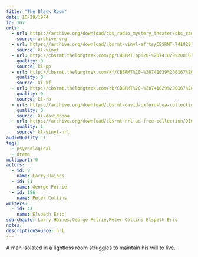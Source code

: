 ```yaml
---
title: "The Black Room"
date: 10/29/1974
id: 167
urls: 
  - url: https://archive.org/download/cbs_radio_mystery_theater/cbs_radio_mystery_theater-0151-0200.zip/cbs_radio_mystery_theater-0151-0200%2Fcbsrmt_0167_the_black_room.mp3
    source: archive-org
  - url: https://archive.org/download/cbsrmt-vinyl-afrts/CBSRMT-741029-0167-The-Black-Room_afrts.mp3
    source: kl-vinyl
  - url: http://cbsrmt.thelongtrek.com/pp/CBSRMT_pp%20-%20741029%200167%20The%20Black%20Room.mp3
    quality: 0
    source: kl-pp
  - url: http://cbsrmt.thelongtrek.com/kf/CBSRMT%20-%20741029%200167%20The%20Black%20Room_kf.mp3
    quality: 0
    source: kl-kf
  - url: http://cbsrmt.thelongtrek.com/rb/CBSRMT%20-%20741029%200167%20The%20Black%20Room_WLNH-FM_rb%20(780110%20repeat).mp3
    quality: 0
    source: kl-rb
  - url: https://archive.org/download/cbsrmt-david-oxford-boa-collection/CBSRMT-741029-0167-The-Black-Room-(64-44)_kf-{BoA}.mp3
    quality: 0
    source: kl-davidoboa
  - url: https://archive.org/download/cbsrmt-nrl-ad-free-collection/0167%20CBSRMT-741029-0167-The-Black-Room_afrts%20(no%20ads).mp3
    quality: 1
    source: kl-vinyl-nrl
audioQuality: 1
tags: 
  - psychological
  - drama
multipart: 0
actors:  
  - id: 9
    name: Larry Haines  
  - id: 51
    name: George Petrie  
  - id: 186
    name: Peter Collins
writers:  
  - id: 43
    name: Elspeth Eric
searchable: Larry Haines,George Petrie,Peter Collins Elspeth Eric
notes: 
descriptionSource: nrl
---
```

A man isolated in a lightless room struggles to maintain his will to live.